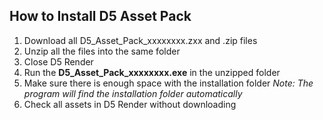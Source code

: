 ## How to Install D5 Asset Pack
1. Download all D5_Asset_Pack_xxxxxxxx.zxx and .zip files
2. Unzip all the files into the same folder
3. Close D5 Render
4. Run the **D5_Asset_Pack_xxxxxxxx.exe** in the unzipped folder
5. Make sure there is enough space with the installation folder
*Note: The program will find the installation folder automatically*
6. Check all assets in D5 Render without downloading
